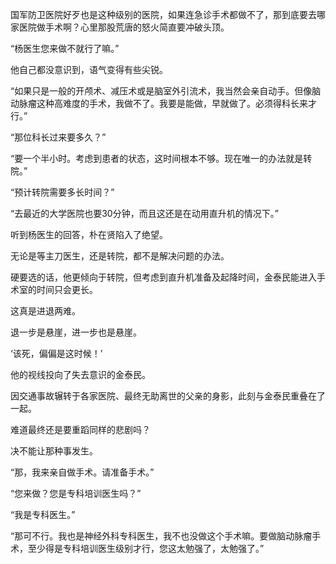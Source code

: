 国军防卫医院好歹也是这种级别的医院，如果连急诊手术都做不了，那到底要去哪家医院做手术啊？心里那股荒唐的怒火简直要冲破头顶。

“杨医生您来做不就行了嘛。”

他自己都没意识到，语气变得有些尖锐。

“如果只是一般的开颅术、减压术或是脑室外引流术，我当然会亲自动手。但像脑动脉瘤这种高难度的手术，我做不了。我要是能做，早就做了。必须得科长来才行。”

“那位科长过来要多久？”

“要一个半小时。考虑到患者的状态，这时间根本不够。现在唯一的办法就是转院。”

“预计转院需要多长时间？”

“去最近的大学医院也要30分钟，而且这还是在动用直升机的情况下。”

听到杨医生的回答，朴在贤陷入了绝望。

无论是等主刀医生，还是转院，都不是解决问题的办法。

硬要选的话，他更倾向于转院，但考虑到直升机准备及起降时间，金泰民能进入手术室的时间只会更长。

这真是进退两难。

退一步是悬崖，进一步也是悬崖。

‘该死，偏偏是这时候！’

他的视线投向了失去意识的金泰民。

因交通事故辗转于各家医院、最终无助离世的父亲的身影，此刻与金泰民重叠在了一起。

难道最终还是要重蹈同样的悲剧吗？

决不能让那种事发生。

“那，我来亲自做手术。请准备手术。”

“您来做？您是专科培训医生吗？”

“我是专科医生。”

“那可不行。我也是神经外科专科医生，我不也没做这个手术嘛。要做脑动脉瘤手术，至少得是专科培训医生级别才行，您这太勉强了，太勉强了。”
